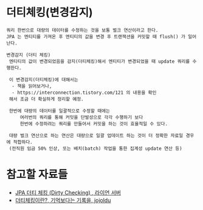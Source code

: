 # 더티체킹(변경감지)

```
쿼리 한번으로 대량의 데이터를 수정하는 것을 보통 벌크 연산이라고 한다.
JPA 는 엔티티를 가져온 후 엔티티의 값을 변경 후 트랜잭션을 커밋할 때 flush() 가 일어난다.

변경감지 (더티 체킹)
 엔티티의 값이 변경되었음을 감지(더티체킹)해서 엔티티가 변경되었을 때 update 쿼리를 수행한다.

 이 변경감지(더티체킹)에 대해서는
  - 책을 읽어보거나,
  - https://interconnection.tistory.com/121 의 내용을 확인
 해서 조금 더 확실하게 정리할 예정.

 한번에 대량의 데이터를 일괄적으로 수정할 때에는
     여러번의 쿼리를 통해 커밋을 단발성으로 각각 수행하기 보다
     한번에 수정하려는 쿼리를 만들어서 커밋을 하는 것이 효율적일 수 있다.

 대량 벌크 연산으로 하는 연산은 대량으로 일괄 업데이트 하는 것이 더 정확한 자료일 경우에 적합하다.
 (전직원 임금 50% 인상, 또는 배치(batch) 작업을 통한 집계성 update 연산 등)
```





# 참고할 자료들



- [JPA 더티 체킹 (Dirty Checking) , 라이언 서버](https://interconnection.tistory.com/121)
- [더티체킹이란?, 기억보다는 기록을, jojoldu](https://jojoldu.tistory.com/415)

